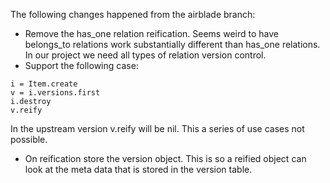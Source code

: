 The following changes happened from the airblade branch:

- Remove the has_one relation reification.  Seems weird to have belongs_to relations work substantially different than has_one relations.  In our project we need all types of relation version control.
- Support the following case:

```
i = Item.create
v = i.versions.first
i.destroy
v.reify
```

In the upstream version v.reify will be nil.  This a series of use cases not possible.

- On reification store the version object.  This is so a reified object can look at the meta data that is stored in the version table.

